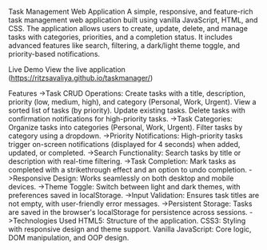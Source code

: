 Task Management Web Application
A simple, responsive, and feature-rich task management web application built using vanilla JavaScript, HTML, and CSS. The application allows users to create, update, delete, and manage tasks with categories, priorities, and a completion status. It includes advanced features like search, filtering, a dark/light theme toggle, and priority-based notifications.

Live Demo
View the live application (https://ritzsavaliya.github.io/taskmanager/)

Features
->Task CRUD Operations:
Create tasks with a title, description, priority (low, medium, high), and category (Personal, Work, Urgent).
View a sorted list of tasks (by priority).
Update existing tasks.
Delete tasks with confirmation notifications for high-priority tasks.
->Task Categories:
Organize tasks into categories (Personal, Work, Urgent).
Filter tasks by category using a dropdown.
->Priority Notifications:
High-priority tasks trigger on-screen notifications (displayed for 4 seconds) when added, updated, or completed.
->Search Functionality:
Search tasks by title or description with real-time filtering.
->Task Completion:
Mark tasks as completed with a strikethrough effect and an option to undo completion.
->Responsive Design:
Works seamlessly on both desktop and mobile devices.
->Theme Toggle:
Switch between light and dark themes, with preferences saved in localStorage.
->Input Validation:
Ensures task titles are not empty, with user-friendly error messages.
->Persistent Storage:
Tasks are saved in the browser's localStorage for persistence across sessions.
->Technologies Used
HTML5: Structure of the application.
CSS3: Styling with responsive design and theme support.
Vanilla JavaScript: Core logic, DOM manipulation, and OOP design.

